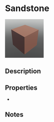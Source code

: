 # Sandstone

![Sandstone](../Cropped_Blocks/Terrain/Sandstone.png)

## Description
<!-- Write a description for this block -->

## Properties
- <!-- List block properties here -->

## Notes
<!-- Any extra notes -->
